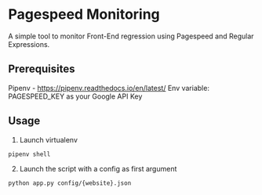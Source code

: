# Pagespeed Monitoring

A simple tool to monitor Front-End regression using Pagespeed and Regular Expressions.


## Prerequisites
Pipenv - https://pipenv.readthedocs.io/en/latest/
Env variable: PAGESPEED_KEY as your Google API Key
## Usage

1) Launch virtualenv
```bash
pipenv shell
```

2) Launch the script with a config as first argument
```bash
python app.py config/{website}.json
```

